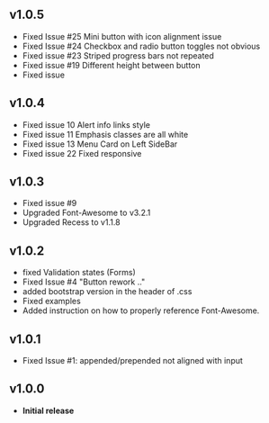 ## v1.0.5
- Fixed Issue #25 Mini button with icon alignment issue
- Fixed Issue #24 Checkbox and radio button toggles not obvious
- Fixed issue #23 Striped progress bars not repeated
- Fixed issue #19 Different height between button
- Fixed issue


## v1.0.4
- Fixed issue 10 Alert info links style
- Fixed issue 11 Emphasis classes are all white
- Fixed issue 13 Menu Card on Left SideBar
- Fixed issue 22 Fixed responsive


## v1.0.3
- Fixed issue #9
- Upgraded Font-Awesome to v3.2.1
- Upgraded Recess to v1.1.8

## v1.0.2
- fixed Validation states (Forms)
- Fixed Issue #4 "Button rework .."
- added bootstrap version in the header of .css
- Fixed examples
- Added instruction on how to properly reference Font-Awesome.

## v1.0.1
- Fixed Issue #1: appended/prepended not aligned with input

## v1.0.0
- **Initial release**